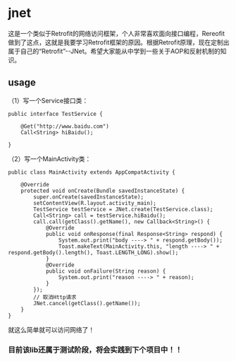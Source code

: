 # jnet
这是一个类似于Retrofit的网络访问框架，个人非常喜欢面向接口编程，Rereofit做到了这点，这就是我要学习Retrofit框架的原因。根据Retrofit原理，现在定制出属于自己的“Retrofit”--JNet。希望大家能从中学到一些关于AOP和反射机制的知识。

## usage
（1）写一个Service接口类：

    public interface TestService {

        @Get("http://www.baidu.com")
        Call<String> hiBaidu();

    }

（2）写一个MainActivity类：

    public class MainActivity extends AppCompatActivity {

        @Override
        protected void onCreate(Bundle savedInstanceState) {
            super.onCreate(savedInstanceState);
            setContentView(R.layout.activity_main);
            TestService testService = JNet.create(TestService.class);
            Call<String> call = testService.hiBaidu();
            call.call(getClass().getName(), new Callback<String>() {
                @Override
                public void onResponse(final Response<String> respond) {
                    System.out.print("body ----> " + respond.getBody());
                    Toast.makeText(MainActivity.this, "length ----> " + respond.getBody().length(), Toast.LENGTH_LONG).show();
                }
                @Override
                public void onFailure(String reason) {
                    System.out.print("reason ----> " + reason);
                }
            });
            // 取消Http请求
            JNet.cancel(getClass().getName());
        }
    }

就这么简单就可以访问网络了！

### 目前该lib还属于测试阶段，将会实践到下个项目中！！

